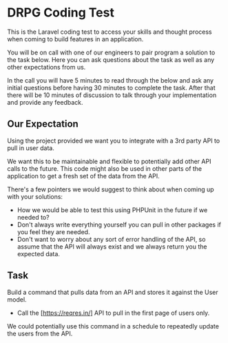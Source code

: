 # DRPG Coding Test

This is the Laravel coding test to access your skills and thought process when coming to build features
in an application.

You will be on call with one of our engineers to pair program a solution to the task below. Here you can
ask questions about the task as well as any other expectations from us.

In the call you will have 5 minutes to read through the below and ask any initial questions before having
30 minutes to complete the task. After that there will be 10 minutes of discussion to talk through your
implementation and provide any feedback.

## Our Expectation

Using the project provided we want you to integrate with a 3rd party API to pull in user data.

We want this to be maintainable and flexible to potentially add other API calls to the future.
This code might also be used in other parts of the application to get a fresh set of the data from the API.

There's a few pointers we would suggest to think about when coming up with your solutions:

- How we would be able to test this using PHPUnit in the future if we needed to?
- Don't always write everything yourself you can pull in other packages if you feel they are needed.
- Don't want to worry about any sort of error handling of the API, so assume that the API will always
  exist and we always return you the expected data.

## Task

Build a command that pulls data from an API and stores it against the User model.

- Call the [https://reqres.in/] API to pull in the first page of users only.

We could potentially use this command in a schedule to repeatedly update the users from the API.
